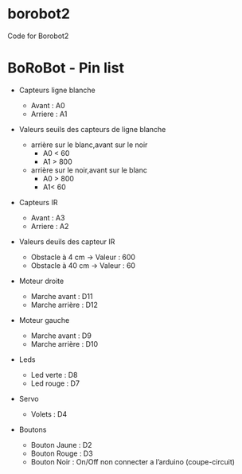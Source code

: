 # borobot2
Code for Borobot2

# BoRoBot - Pin list

* Capteurs ligne blanche
   * Avant   : A0
   * Arriere : A1
* Valeurs seuils des capteurs de ligne blanche
   * arrière sur le blanc,avant sur le noir
      * A0  < 60
      * A1 > 800 
   * arrière sur le noir,avant sur le blanc
      * A0  > 800
      * A1< 60

* Capteurs IR
  * Avant   : A3
  * Arriere : A2
* Valeurs deuils des capteur IR
  * Obstacle à  4  cm -> Valeur : 600
  * Obstacle à  40 cm -> Valeur : 60

* Moteur droite
  * Marche avant   : D11
  * Marche arrière : D12 
* Moteur gauche
  * Marche avant   : D9
  * Marche arrière : D10 

* Leds
  * Led verte : D8
  * Led rouge : D7 

* Servo
  * Volets : D4

* Boutons 
  * Bouton Jaune : D2
  * Bouton Rouge : D3
  * Bouton Noir : On/Off non connecter a l’arduino (coupe-circuit)

